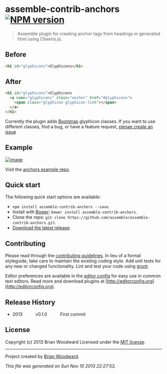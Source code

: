 # assemble-contrib-anchors [![NPM version](https://badge.fury.io/js/assemble-contrib-anchors.png)](http://badge.fury.io/js/assemble-contrib-anchors)

> Assemble plugin for creating anchor tags from headings in generated html using Cheerio.js.

## Before

```html
<h1 id="glyphicons">Glyphicons</h1>
```

## After

```html
<h1 id="glyphicons">Glyphicons
  <a name="glyphicons" class="anchor" href="#glyphicons">
    <span class="glyphicon glyphicon-link"></span>
  </a>
</h1>
```

Currently the plugin adds [Bootstrap](http://getbootstrap.com/components/#glyphicons) glyphicon classes. If you want to use different classes, find a bug, or have a feature request, [plesae create an issue](https://github.com/assemble/assemble-contrib-anchors/issues/new)


## Example

[![image](https://f.cloud.github.com/assets/383994/1511486/c2414c4e-4aaf-11e3-9c16-30f2993ae2d7.png)](http://assemble.github.io/example-assemble-anchors/components.html#glyphicons)


Visit the [anchors example repo](https://github.com/assemble/example-assemble-anchors).


## Quick start

The following quick start options are available:

* `npm install assemble-contrib-anchors --save`.
* Install with [Bower](http://bower.io): `bower install assemble-contrib-anchors`.
* Clone the repo: `git clone https://github.com/assemble/assemble-contrib-anchors.git`.
* [Download the latest release](https://github.com/assemble/assemble-contrib-anchors/archive/master.zip).


## Contributing

Please read through the [contributing guidelines](CONTRIBUTING.md). In lieu of a formal styleguide, take care to maintain the existing coding style. Add unit tests for any new or changed functionality. Lint and test your code using [grunt](http://gruntjs.com/).

Editor preferences are available in the [editor config](.editorconfig) for easy use in common text editors. Read more and download plugins at [http://editorconfig.org](http://editorconfig.org).

## Release History

 * 2013   v0.1.0   First commit

## License
Copyright (c) 2013 Brian Woodward
Licensed under the [MIT license](LICENSE-MIT).


***

Project created by [Brian Woodward](https://github.com/doowb).

_This file was generated on Sun Nov 10 2013 22:27:53._
